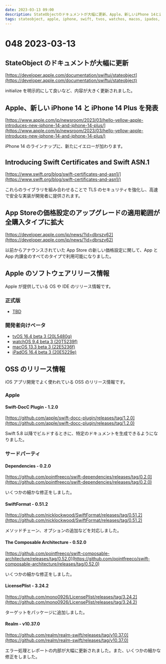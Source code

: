 ```yaml
---
date: 2023-03-13 09:00
description: StateObjectのドキュメントが大幅に更新、Apple、新しいiPhone 14とiPhone 14 Plusを発表など
tags: stateobject, apple, iphone, swift, tvos, watchos, macos, ipados, docc, dependencies, tca, swiftformat, licenseplist, realm
---
```

# 048 2023-03-13

## StateObject のドキュメントが大幅に更新

[https://developer.apple.com/documentation/swiftui/stateobject](https://developer.apple.com/documentation/swiftui/stateobject)

initialize を明示的にして良いなど、内容が大きく更新されました。

## Apple、新しい iPhone 14 と iPhone 14 Plus を発表

[https://www.apple.com/jp/newsroom/2023/03/hello-yellow-apple-introduces-new-iphone-14-and-iphone-14-plus/](https://www.apple.com/jp/newsroom/2023/03/hello-yellow-apple-introduces-new-iphone-14-and-iphone-14-plus/)

iPhone 14 のラインナップに、新たにイエローが加わります。

## Introducing Swift Certificates and Swift ASN.1

[https://www.swift.org/blog/swift-certificates-and-asn1/](https://www.swift.org/blog/swift-certificates-and-asn1/)

これらのライブラリを組み合わせることで TLS のセキュリティを強化し、高速で安全な実装が開発者に提供されます。

## App Storeの価格設定のアップグレードの適用範囲が全購入タイプに拡大

[https://developer.apple.com/jp/news/?id=dbrszv62](https://developer.apple.com/jp/news/?id=dbrszv62)

以前からアナウンスされていた App Store の新しい価格設定に関して、App と App 内課金のすべてのタイプで利用可能になりました。

## Apple のソフトウェアリリース情報

Apple が提供している OS や IDE のリリース情報です。

### 正式版

- [TBD](TBD)

### 開発者向けベータ

- [tvOS 16.4 beta 3 (20L5480g)](https://developer.apple.com/news/releases/?id=03072023a)
- [watchOS 9.4 beta 3 (20T5239f)](https://developer.apple.com/news/releases/?id=03072023b)
- [macOS 13.3 beta 3 (22E5236f)](https://developer.apple.com/news/releases/?id=03072023c)
- [iPadOS 16.4 beta 3 (20E5229e)](https://developer.apple.com/news/releases/?id=03072023d)

## OSS のリリース情報

iOS アプリ開発でよく使われている OSS のリリース情報です。

### Apple

#### Swift-DocC Plugin - 1.2.0

[https://github.com/apple/swift-docc-plugin/releases/tag/1.2.0](https://github.com/apple/swift-docc-plugin/releases/tag/1.2.0)

Swift 5.8 以降でビルドするときに、特定のドキュメントを生成できるようになりました。

### サードパーティ

#### Dependencies - 0.2.0

[https://github.com/pointfreeco/swift-dependencies/releases/tag/0.2.0](https://github.com/pointfreeco/swift-dependencies/releases/tag/0.2.0)

いくつかの細かな修正をしました。

#### SwiftFormat - 0.51.2

[https://github.com/nicklockwood/SwiftFormat/releases/tag/0.51.2](https://github.com/nicklockwood/SwiftFormat/releases/tag/0.51.2)

メソッドチェーン、オプションの追加などを対応しました。

#### The Composable Architecture - 0.52.0

[https://github.com/pointfreeco/swift-composable-architecture/releases/tag/0.52.0](https://github.com/pointfreeco/swift-composable-architecture/releases/tag/0.52.0)

いくつかの細かな修正をしました。

#### LicensePlist - 3.24.2

[https://github.com/mono0926/LicensePlist/releases/tag/3.24.2](https://github.com/mono0926/LicensePlist/releases/tag/3.24.2)

ターゲットをパッケージに追加しました。

#### Realm - v10.37.0

[https://github.com/realm/realm-swift/releases/tag/v10.37.0](https://github.com/realm/realm-swift/releases/tag/v10.37.0)

エラー処理とレポートの内部が大幅に更新されました。また、いくつかの細かな修正をしました。
